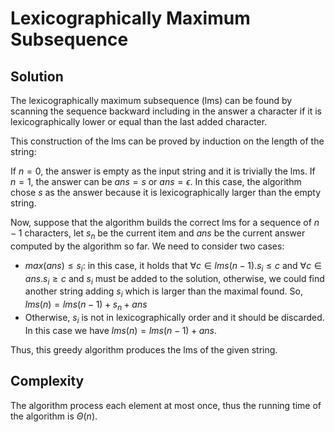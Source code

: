 # Lexicographically Maximum Subsequence

## Solution

The lexicographically maximum subsequence (lms) can be found by scanning the sequence backward including in the answer a character if it is lexicographically lower or equal than the last added character.

This construction of the lms can be proved by induction on the length of the string:

If $n = 0$, the answer is empty as the input string and it is trivially the lms.
If $n = 1$, the answer can be $ans = s$ or $ans = \epsilon$. In this case, the algorithm chose $s$ as the answer because it is lexicographically larger than the empty string.

Now, suppose that the algorithm builds the correct lms for a sequence of $n - 1$ characters, let $s_n$ be the current item and $ans$ be the current answer computed by the algorithm so far.
We need to consider two cases:

- $max(ans) \leq s_i$: in this case, it holds that  $\forall c \in lms(n - 1). s_i \leq c$ and $\forall c \in ans. s_i \geq c$ and $s_i$ must be added to the solution, otherwise, we could find another string adding $s_i$ which is larger than the maximal found. So, $lms(n) = lms(n - 1) + s_n + ans$
- Otherwise, $s_i$ is not in lexicographically order and it should be discarded. In this case we have $lms(n) = lms(n - 1) + ans$.

Thus, this greedy algorithm produces the lms of the given string.

## Complexity

The algorithm process each element at most once, thus the running time of the algorithm is $\Theta(n)$.